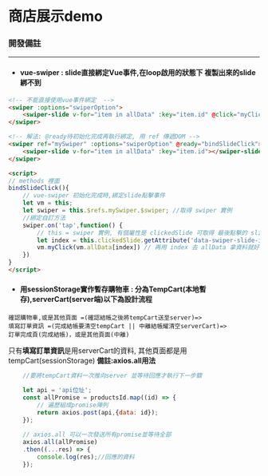 # 商店展示demo

### 開發備註
***
* #### vue-swiper : slide直接綁定Vue事件,在loop啟用的狀態下 複製出來的slide綁不到
```html
<!-- 不能直接使用vue事件綁定  -->
<swiper :options="swiperOption">
    <swiper-slide v-for="item in allData" :key="item.id" @click="myClick(item)"></swiper-slide>
</swiper>

<!-- 解法: @ready待初始化完成再執行綁定, 用 ref 傳遞DOM -->
<swiper ref="mySwiper" :options="swiperOption" @ready="bindSlideClick">
    <swiper-slide v-for="item in allData" :key="item.id"></swiper-slide>
</swiper>

<script>
// methods 裡面
bindSlideClick(){
    // vue-swiper 初始化完成時,綁定slide點擊事件
    let vm = this;
    let swiper = this.$refs.mySwiper.$swiper; //取得 swiper 實例
    //綁定自訂方法
    swiper.on('tap',function() {
        // this = swiper 實例, 有個屬性是 clickedSlide 可取得 最後點擊的 slide DOM
        let index = this.clickedSlide.getAttribute('data-swiper-slide-index'); 
        vm.myClick(vm.allData[index]) // 再用 index 去 allData 拿資料就好囉~
    })
}
</script>
```
* #### 用sessionStorage實作暫存購物車 : 分為TempCart(本地暫存),serverCart(server端)以下為設計流程
```
確認購物車,或是其他頁面 =(確認結帳之後將tempCart送至server)=> 
填寫訂單資訊 =(完成結帳要清空tempCart || 中離結帳耀清空serverCart)=> 
訂單完成頁(完成結帳)，或是其他頁面(中離)
```

只有**填寫訂單資訊**是用serverCart的資料, 其他頁面都是用tempCart(sessionStorage)
**備註:axios.all用法**
```javascript
    //要將tempCart資料一次推向server 並等待回應才執行下一步驟 

    let api = 'api位址';
    const allPromise = productsId.map((id) => {
        // 遍歷組成promise陣列
        return axios.post(api,{data: id});
    });
    
    // axios.all 可以一次發送所有promise並等待全部
    axios.all(allPromise)
    .then((...res) => {
        console.log(res);//回應的資料
    });
```